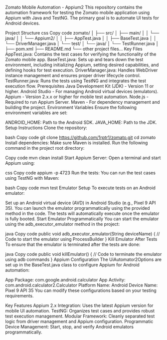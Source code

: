 Zomato Mobile Automation - Appium2
This repository contains the automation framework for testing the Zomato mobile application using Appium with Java and
TestNG. The primary goal is to automate UI tests for Android devices.

Project Structure
css
Copy code
zomato/
│
├── src/
│   ├── main/
│   │   └── java/
│   │       └── Appium2/
│   │           ├── AppTest.java
│   │           ├── BaseTest.java
│   │           └── DriverManager.java
│   └── test/
│       └── java/
│           └── TestRunner.java
│
├── pom.xml
├── README.md
└── other project files...
Key Files
AppTest.java: Contains the test cases for verifying the functionality of the Zomato mobile app.
BaseTest.java: Sets up and tears down the test environment, including initializing Appium, setting desired capabilities,
and defining hooks for test execution.
DriverManager.java: Handles WebDriver instance management and ensures proper driver lifecycle control.
TestRunner.java: Runs the tests using TestNG and integrates the test execution flow.
Prerequisites
Java Development Kit (JDK) - Version 11 or higher.
Android Studio - For managing Android virtual devices (emulators).
Appium - Version 2.x.x or higher for mobile test automation.
Node.js - Required to run Appium Server.
Maven - For dependency management and building the project.
Environment Variables
Ensure the following environment variables are set:

ANDROID_HOME: Path to the Android SDK.
JAVA_HOME: Path to the JDK.
Setup Instructions
Clone the repository:

bash
Copy code
git clone https://github.com/1rptr1/zomato.git
cd zomato
Install dependencies: Make sure Maven is installed. Run the following command in the project root directory:

Copy code
mvn clean install
Start Appium Server: Open a terminal and start Appium using:

css
Copy code
appium -p 4723
Run the tests: You can run the test cases using TestNG with Maven:

bash
Copy code
mvn test
Emulator Setup
To execute tests on an Android emulator:

Set up an Android virtual device (AVD) in Android Studio (e.g., Pixel 9 API 35).
You can launch the emulator programmatically using the provided method in the code.
The tests will automatically execute once the emulator is fully booted.
Start Emulator Programmatically
You can start the emulator using the adb_executor_emulator method in the project:

java
Copy code
public void adb_executor_emulator(String deviceName) {
// Code to start the emulator using ProcessBuilder
}
Kill Emulator After Tests
To ensure that the emulator is terminated after the tests are done:

java
Copy code
public void killEmulator() {
// Code to terminate the emulator using adb commands
}
Appium Configuration
The UiAutomator2Options are set up in the BaseTest.java class to configure Appium for Android automation:

App Package: com.google.android.calculator
App Activity: com.android.calculator2.Calculator
Platform Name: Android
Device Name: Pixel 9 API 35
You can modify these configurations based on your testing requirements.

Key Features
Appium 2.x Integration: Uses the latest Appium version for mobile UI automation.
TestNG: Organizes test cases and provides robust test execution management.
Modular Framework: Cleanly separated test logic from driver management and Appium configuration.
Programmatic Device Management: Start, stop, and verify Android emulators programmatically.